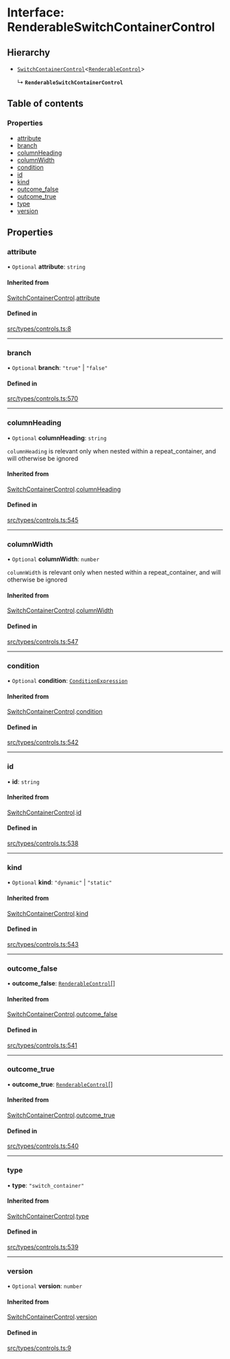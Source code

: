 # Interface: RenderableSwitchContainerControl

## Hierarchy

- [`SwitchContainerControl`](../wiki/SwitchContainerControl)\<[`RenderableControl`](../wiki/Exports#renderablecontrol)\>

  ↳ **`RenderableSwitchContainerControl`**

## Table of contents

### Properties

- [attribute](../wiki/RenderableSwitchContainerControl#attribute)
- [branch](../wiki/RenderableSwitchContainerControl#branch)
- [columnHeading](../wiki/RenderableSwitchContainerControl#columnheading)
- [columnWidth](../wiki/RenderableSwitchContainerControl#columnwidth)
- [condition](../wiki/RenderableSwitchContainerControl#condition)
- [id](../wiki/RenderableSwitchContainerControl#id)
- [kind](../wiki/RenderableSwitchContainerControl#kind)
- [outcome\_false](../wiki/RenderableSwitchContainerControl#outcome_false)
- [outcome\_true](../wiki/RenderableSwitchContainerControl#outcome_true)
- [type](../wiki/RenderableSwitchContainerControl#type)
- [version](../wiki/RenderableSwitchContainerControl#version)

## Properties

### attribute

• `Optional` **attribute**: `string`

#### Inherited from

[SwitchContainerControl](../wiki/SwitchContainerControl).[attribute](../wiki/SwitchContainerControl#attribute)

#### Defined in

[src/types/controls.ts:8](https://github.com/decisively-io/interview-sdk/blob/19c4f70cce9e8197103d83c7fc3c34bc1d672377/src/types/controls.ts#L8)

___

### branch

• `Optional` **branch**: ``"true"`` \| ``"false"``

#### Defined in

[src/types/controls.ts:570](https://github.com/decisively-io/interview-sdk/blob/19c4f70cce9e8197103d83c7fc3c34bc1d672377/src/types/controls.ts#L570)

___

### columnHeading

• `Optional` **columnHeading**: `string`

`columnHeading` is relevant only when nested within a repeat_container, and will otherwise be ignored

#### Inherited from

[SwitchContainerControl](../wiki/SwitchContainerControl).[columnHeading](../wiki/SwitchContainerControl#columnheading)

#### Defined in

[src/types/controls.ts:545](https://github.com/decisively-io/interview-sdk/blob/19c4f70cce9e8197103d83c7fc3c34bc1d672377/src/types/controls.ts#L545)

___

### columnWidth

• `Optional` **columnWidth**: `number`

`columnWidth` is relevant only when nested within a repeat_container, and will otherwise be ignored

#### Inherited from

[SwitchContainerControl](../wiki/SwitchContainerControl).[columnWidth](../wiki/SwitchContainerControl#columnwidth)

#### Defined in

[src/types/controls.ts:547](https://github.com/decisively-io/interview-sdk/blob/19c4f70cce9e8197103d83c7fc3c34bc1d672377/src/types/controls.ts#L547)

___

### condition

• `Optional` **condition**: [`ConditionExpression`](../wiki/ConditionExpression)

#### Inherited from

[SwitchContainerControl](../wiki/SwitchContainerControl).[condition](../wiki/SwitchContainerControl#condition)

#### Defined in

[src/types/controls.ts:542](https://github.com/decisively-io/interview-sdk/blob/19c4f70cce9e8197103d83c7fc3c34bc1d672377/src/types/controls.ts#L542)

___

### id

• **id**: `string`

#### Inherited from

[SwitchContainerControl](../wiki/SwitchContainerControl).[id](../wiki/SwitchContainerControl#id)

#### Defined in

[src/types/controls.ts:538](https://github.com/decisively-io/interview-sdk/blob/19c4f70cce9e8197103d83c7fc3c34bc1d672377/src/types/controls.ts#L538)

___

### kind

• `Optional` **kind**: ``"dynamic"`` \| ``"static"``

#### Inherited from

[SwitchContainerControl](../wiki/SwitchContainerControl).[kind](../wiki/SwitchContainerControl#kind)

#### Defined in

[src/types/controls.ts:543](https://github.com/decisively-io/interview-sdk/blob/19c4f70cce9e8197103d83c7fc3c34bc1d672377/src/types/controls.ts#L543)

___

### outcome\_false

• **outcome\_false**: [`RenderableControl`](../wiki/Exports#renderablecontrol)[]

#### Inherited from

[SwitchContainerControl](../wiki/SwitchContainerControl).[outcome_false](../wiki/SwitchContainerControl#outcome_false)

#### Defined in

[src/types/controls.ts:541](https://github.com/decisively-io/interview-sdk/blob/19c4f70cce9e8197103d83c7fc3c34bc1d672377/src/types/controls.ts#L541)

___

### outcome\_true

• **outcome\_true**: [`RenderableControl`](../wiki/Exports#renderablecontrol)[]

#### Inherited from

[SwitchContainerControl](../wiki/SwitchContainerControl).[outcome_true](../wiki/SwitchContainerControl#outcome_true)

#### Defined in

[src/types/controls.ts:540](https://github.com/decisively-io/interview-sdk/blob/19c4f70cce9e8197103d83c7fc3c34bc1d672377/src/types/controls.ts#L540)

___

### type

• **type**: ``"switch_container"``

#### Inherited from

[SwitchContainerControl](../wiki/SwitchContainerControl).[type](../wiki/SwitchContainerControl#type)

#### Defined in

[src/types/controls.ts:539](https://github.com/decisively-io/interview-sdk/blob/19c4f70cce9e8197103d83c7fc3c34bc1d672377/src/types/controls.ts#L539)

___

### version

• `Optional` **version**: `number`

#### Inherited from

[SwitchContainerControl](../wiki/SwitchContainerControl).[version](../wiki/SwitchContainerControl#version)

#### Defined in

[src/types/controls.ts:9](https://github.com/decisively-io/interview-sdk/blob/19c4f70cce9e8197103d83c7fc3c34bc1d672377/src/types/controls.ts#L9)
